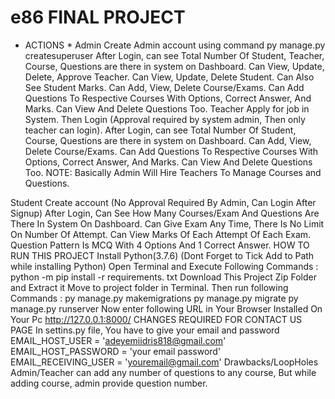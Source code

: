 # e86 FINAL PROJECT
* ACTIONS *
Admin
Create Admin account using command
py manage.py createsuperuser
After Login, can see Total Number Of Student, Teacher, Course, Questions are there in system on Dashboard.
Can View, Update, Delete, Approve Teacher.
Can View, Update, Delete Student.
Can Also See Student Marks.
Can Add, View, Delete Course/Exams.
Can Add Questions To Respective Courses With Options, Correct Answer, And Marks.
Can View And Delete Questions Too.
Teacher
Apply for job in System. Then Login (Approval required by system admin, Then only teacher can login).
After Login, can see Total Number Of Student, Course, Questions are there in system on Dashboard.
Can Add, View, Delete Course/Exams.
Can Add Questions To Respective Courses With Options, Correct Answer, And Marks.
Can View And Delete Questions Too.
NOTE: Basically Admin Will Hire Teachers To Manage Courses and Questions.

Student
Create account (No Approval Required By Admin, Can Login After Signup)
After Login, Can See How Many Courses/Exam And Questions Are There In System On Dashboard.
Can Give Exam Any Time, There Is No Limit On Number Of Attempt.
Can View Marks Of Each Attempt Of Each Exam.
Question Pattern Is MCQ With 4 Options And 1 Correct Answer.
HOW TO RUN THIS PROJECT
Install Python(3.7.6) (Dont Forget to Tick Add to Path while installing Python)
Open Terminal and Execute Following Commands :
python -m pip install -r requirements. txt
Download This Project Zip Folder and Extract it
Move to project folder in Terminal. Then run following Commands :
py manage.py makemigrations
py manage.py migrate
py manage.py runserver
Now enter following URL in Your Browser Installed On Your Pc
http://127.0.0.1:8000/
CHANGES REQUIRED FOR CONTACT US PAGE
In settins.py file, You have to give your email and password
EMAIL_HOST_USER = 'adeyemiidris818@gmail.com'
EMAIL_HOST_PASSWORD = 'your email password'
EMAIL_RECEIVING_USER = 'youremail@gmail.com'
Drawbacks/LoopHoles
Admin/Teacher can add any number of questions to any course, But while adding course, admin provide question number.
